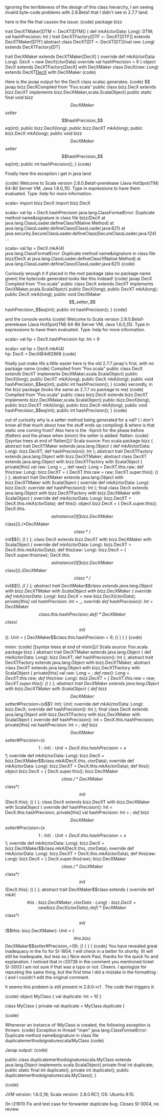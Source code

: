 Ignoring the terribleness of the design of this class hierarchy, I am seeing invalid byte-code problems with 2.8.Beta1 that I didn't see in 2.7.7 land:

here is the file that causes the issue:
{code}
package bizz

trait DecXTMaker[DTM <: DecXT[DTM]] {
def mkA(ctorData: Long): DTM;
val hashPrecision: Int
}
trait DecXTFactory[DTF <: DecXT[DTF]] extends DecXTMaker[DTF] 
abstract class DecXT[DT <: DecXT[DT]](val raw: Long) extends DecXTFactory[DT]

trait DecXMaker extends DecXTMaker[DecX] {
  override def mkA(ctorData: Long): DecX = new DecX(ctorData)
  override val hashPrecision = 9
}
object DecX extends DecXTFactory[DecX] with DecXMaker
class DecX(raw: Long) extends DecXT[DecX](raw) with DecXMaker
{code}

Here is the javap output for the DecX class scalac generates:
{code}
$$ javap bizz.DecXCompiled from "Foo.scala"
public class bizz.DecX extends bizz.DecXT implements bizz.DecXMaker,scala.ScalaObject{
    public static final void bizz$$DecXMaker$$_setter_$$hashPrecision_$$eq(int);
    public bizz.DecX(long);
    public bizz.DecXT mkA(long);
    public bizz.DecX mkA(long);
    public void bizz$$DecXMaker$$_setter_$$hashPrecision_$$eq(int);
    public int hashPrecision();
}
{code}

Finally here the exception i get in java land 

{code}
Welcome to Scala version 2.8.0.Beta1-prerelease (Java HotSpot(TM) 64-Bit Server VM, Java 1.6.0_15).
Type in expressions to have them evaluated.
Type :help for more information.

scala> import bizz.DecX
import bizz.DecX

scala> val hp = DecX.hashPrecision
java.lang.ClassFormatError: Duplicate method name&signature in class file bizz/DecX
	at java.lang.ClassLoader.defineClass1(Native Method)
	at java.lang.ClassLoader.defineClass(ClassLoader.java:621)
	at java.security.SecureClassLoader.defineClass(SecureClassLoader.java:124)
...

scala> val hp = DecX.mkA(4)       
java.lang.ClassFormatError: Duplicate method name&signature in class file bizz/DecX
	at java.lang.ClassLoader.defineClass1(Native Method)
	at java.lang.ClassLoader.defineClass(ClassLoader.java:621)
{code}

Curiously enough it if placed in the _root_ package (aka no package name given) the bytecode generated looks like this instead!
{code}
javap DecX
Compiled from "Foo.scala"
public class DecX extends DecXT implements DecXMaker,scala.ScalaObject{
    public DecX(long);
    public DecXT mkA(long);
    public DecX mkA(long);
    public void DecXMaker$$_setter_$$hashPrecision_$$eq(int);
    public int hashPrecision();
}
{code}

and the console works
{code}
Welcome to Scala version 2.8.0.Beta1-prerelease (Java HotSpot(TM) 64-Bit Server VM, Java 1.6.0_15).
Type in expressions to have them evaluated.
Type :help for more information.

scala> val hp = DecX.hashPrecision
hp: Int = 9

scala> val hp = DecX.mkA(4)       
hp: DecX = DecX@4df2868
{code}

finally just make life a little easier here is the old 2.7.7 javap's
first, with no package name
{code}
Compiled from "Foo.scala"
public class DecX extends DecXT implements DecXMaker,scala.ScalaObject{
    public DecX(long);
    public DecXT mkA(long);
    public DecX mkA(long);
    public void hashPrecision_$$eq(int);
    public int hashPrecision();
}
{code}
secondly, in the bizz package (looks the same as 2.7.7 no package to me)
{code}
Compiled from "Foo.scala"
public class bizz.DecX extends bizz.DecXT implements bizz.DecXMaker,scala.ScalaObject{
    public bizz.DecX(long);
    public bizz.DecXT mkA(long);
    public bizz.DecX mkA(long);
    public void hashPrecision_$$eq(int);
    public int hashPrecision();
}
{code}

out of curiosity why is a setter method being generated for a val? ( i don't know all that much about how the stuff ends up compiling) & where is that static one coming from?
Also here is the -Xprint for the phase before (flatten) and the phase when (mixin) the setter is added:
flatten:
{code}
[[syntax trees at end of flatten]]// Scala source: Foo.scala
package bizz {
  abstract trait DecXTMaker extends java.lang.Object {
    def mkA(ctorData: Long): bizz.DecXT;
    <stable> <accessor> def hashPrecision(): Int
  };
  abstract trait DecXTFactory extends java.lang.Object with bizz.DecXTMaker;
  abstract class DecXT extends java.lang.Object with bizz.DecXTFactory with ScalaObject {
    <paramaccessor> private[this] val raw: Long = _;
    <stable> <accessor> <paramaccessor> def raw(): Long = DecXT.this.raw;
    def this(raw: Long): bizz.DecXT = {
      DecXT.this.raw = raw;
      DecXT.super.this();
      ()
    }
  };
  abstract trait DecXMaker extends java.lang.Object with bizz.DecXTMaker with ScalaObject {
    override def mkA(ctorData: Long): bizz.DecX;
    override <stable> <accessor> def hashPrecision(): Int
  };
  final class DecX extends java.lang.Object with bizz.DecXTFactory with bizz.DecXMaker with ScalaObject {
    override <bridge> def mkA(ctorData: Long): bizz.DecXT = DecX.this.mkA(ctorData);
    def this(): object bizz.DecX = {
      DecX.super.this();
      DecX.this.$$asInstanceOf[bizz.DecXMaker$$class]()./*DecXMaker$$class*/$$init$$();
      ()
    }
  };
  class DecX extends bizz.DecXT with bizz.DecXMaker with ScalaObject {
    override <bridge> def mkA(ctorData: Long): bizz.DecXT = DecX.this.mkA(ctorData);
    def this(raw: Long): bizz.DecX = {
      DecX.super.this(raw);
      DecX.this.$$asInstanceOf[bizz.DecXMaker$$class]()./*DecXMaker$$class*/$$init$$();
      ()
    }
  };
  abstract trait DecXMaker$$class extends java.lang.Object with bizz.DecXTMaker with ScalaObject with bizz.DecXMaker {
    override def mkA(ctorData: Long): bizz.DecX = new bizz.DecX(ctorData);
    private[this] val hashPrecision: Int = _;
    override <stable> <accessor> def hashPrecision(): Int = DecXMaker$$class.this.hashPrecision;
    def /*DecXMaker$$class*/$$init$$(): Unit = {
      DecXMaker$$class.this.hashPrecision = 9;
      ()
    }
  }
}
{code}


mixin:
{code}
[[syntax trees at end of mixin]]// Scala source: Foo.scala
package bizz {
  abstract trait DecXTMaker extends java.lang.Object {
    def mkA(ctorData: Long): bizz.DecXT;
    <stable> <accessor> def hashPrecision(): Int
  };
  abstract trait DecXTFactory extends java.lang.Object with bizz.DecXTMaker;
  abstract class DecXT extends java.lang.Object with bizz.DecXTFactory with ScalaObject {
    <paramaccessor> private[this] val raw: Long = _;
    <stable> <accessor> <paramaccessor> def raw(): Long = DecXT.this.raw;
    def this(raw: Long): bizz.DecXT = {
      DecXT.this.raw = raw;
      DecXT.super.this();
      ()
    }
  };
  abstract trait DecXMaker extends java.lang.Object with bizz.DecXTMaker with ScalaObject {
    <accessor> def bizz$$DecXMaker$$_setter_#Precision_=(x$$1: Int): Unit;
    override def mkA(ctorData: Long): bizz.DecX;
    override <stable> <accessor> def hashPrecision(): Int
  };
  final class DecX extends java.lang.Object with bizz.DecXTFactory with bizz.DecXMaker with ScalaObject {
    override <stable> <accessor> def hashPrecision(): Int = DecX.this.hashPrecision;
    private[this] val hashPrecision: Int = _;
    <accessor> def bizz$$DecXMaker$$_setter_#Precision_=(x$$1: Int): Unit = DecX.this.hashPrecision = x$$1;
    override def mkA(ctorData: Long): bizz.DecX = bizz.DecXMaker$$class.mkA(DecX.this, ctorData);
    override <bridge> def mkA(ctorData: Long): bizz.DecXT = DecX.this.mkA(ctorData);
    def this(): object bizz.DecX = {
      DecX.super.this();
      bizz.DecXMaker$$class./*DecXMaker$$class*/$$init$$(DecX.this);
      ()
    }
  };
  class DecX extends bizz.DecXT with bizz.DecXMaker with ScalaObject {
    override <stable> <accessor> def hashPrecision(): Int = DecX.this.hashPrecision;
    private[this] val hashPrecision: Int = _;
    <accessor> def bizz$$DecXMaker$$_setter_#Precision_=(x$$1: Int): Unit = DecX.this.hashPrecision = x$$1;
    override def mkA(ctorData: Long): bizz.DecX = bizz.DecXMaker$$class.mkA(DecX.this, ctorData);
    override <bridge> def mkA(ctorData: Long): bizz.DecXT = DecX.this.mkA(ctorData);
    def this(raw: Long): bizz.DecX = {
      DecX.super.this(raw);
      bizz.DecXMaker$$class./*DecXMaker$$class*/$$init$$(DecX.this);
      ()
    }
  };
  abstract trait DecXMaker$$class extends  {
    override def mkA($$this: bizz.DecXMaker, ctorData: Long): bizz.DecX = new bizz.DecX(ctorData);
    def /*DecXMaker$$class*/$$init$$($$this: bizz.DecXMaker): Unit = {
      $$this.bizz$$DecXMaker$$_setter_#Precision_=(9);
      ()
    }
  }
}
{code}
You have revealed great inadequacy in the fix for SI-1804.  I will check in a better fix shortly.  (It will still be inadequate, but less so.)
Nice work Paul, thanks for the quick fix and explanation. I noticed that in r20738 in the comment you mentioned ticket SI-3003 I am not sure if that was a typo or not. Cheers.
  I apologize for reposting the same thing, but the first time I did a mistake in  the formatting :( and I couldn't edit the original comment. 

It seems this problem is still present in 2.8.0-rc1 . The code that triggers it:

{code}
object MyClass {
  val duplicate: Int = 10
}


class MyClass {
  private val duplicate = MyClass.duplicate
}

{code}

Whenever an instance of !MyClass is created, the following exception is thrown: 
{code}
Exception in thread "main" java.lang.ClassFormatError: Duplicate method name&signature in class file duplicatemerthodsignaturescala/MyClass
{code}

Javap output: 
{code}

public class duplicatemerthodsignaturescala.MyClass extends java.lang.Object implements scala.ScalaObject{
    private final int duplicate;
    public static final int duplicate();
    private int duplicate();
    public duplicatemerthodsignaturescala.MyClass();
}

{code}

JVM version: 1.6.0_18; Scala version: 2.8.0.RC1; OS: Ubuntu 9.10. 



(In r21611) Fix and test case for forwarder duplicate bug.  Closes SI-3004, no review.
